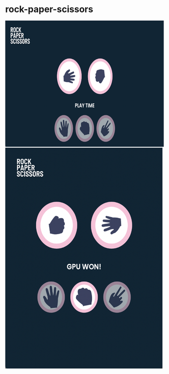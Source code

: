 # rock-paper-scissors
 
<img src="images/homePage.png" width="700" height="400">

<img src="images/playground.png" width="500" height="700">

